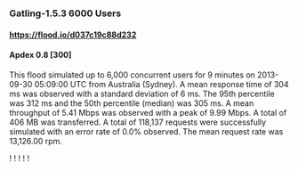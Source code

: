
### Gatling-1.5.3 6000 Users
#### https://flood.io/d037c19c88d232
#### Apdex 0.8 [300]
This flood simulated up to 6,000 concurrent users for 9 minutes on  2013-09-30 05:09:00 UTC from Australia (Sydney). A mean response time of 304 ms was observed with a standard deviation of 6 ms. The 95th percentile was 312 ms and the 50th percentile (median) was 305 ms. A mean throughput of 5.41 Mbps was observed with a peak of 9.99 Mbps. A total of 406 MB was transferred. A total of 118,137 requests were successfully simulated with an error rate of 0.0% observed. The mean request rate was 13,126.00 rpm. 

\![](./gc/d037c19c88d232/tenured_size.jpg)
\![](./gc/d037c19c88d232/collection_pause_time.jpg)
\![](./gc/d037c19c88d232/cpu_real.jpg)
\![](./gc/d037c19c88d232/promoted_size.jpg)
\![](./gc/d037c19c88d232/young_size.jpg)

